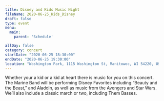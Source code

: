 ```yaml
---
title: Disney and Kids Music Night
fileName: 2020-06-25_Kids_Disney
draft: false
type: event
menu: 
  main:
    parent: 'Schedule'

allDay: false
category: concert
startDate: "2020-06-25 18:30:00"
endDate: "2020-06-25 19:30:00"
location: "Washington Park, 1115 Washington St, Manitowoc, WI 54220, USA"
---
```

Whether your a kid or a kid at heart there is music for you on this concert.  The Marine Band will be performing Disney Favorites including “Beauty and the Beast,” and Aladdin, as well as music from the Avengers and Star Wars.  We’ll also include a classic march or two, including Them Basses.
